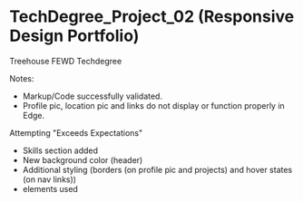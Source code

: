 # TechDegree_Project_02 (Responsive Design Portfolio)

Treehouse FEWD Techdegree

Notes:
* Markup/Code successfully validated.
* Profile pic, location pic and links do not display or function properly in Edge. 

Attempting "Exceeds Expectations"
* Skills section added
* New background color (header)
* Additional styling (borders (on profile pic and projects) and hover states (on nav links))
* <nav> elements used
